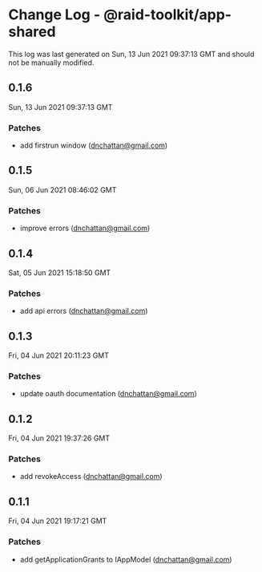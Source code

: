 # Change Log - @raid-toolkit/app-shared

This log was last generated on Sun, 13 Jun 2021 09:37:13 GMT and should not be manually modified.

<!-- Start content -->

## 0.1.6

Sun, 13 Jun 2021 09:37:13 GMT

### Patches

- add firstrun window (dnchattan@gmail.com)

## 0.1.5

Sun, 06 Jun 2021 08:46:02 GMT

### Patches

- improve errors (dnchattan@gmail.com)

## 0.1.4

Sat, 05 Jun 2021 15:18:50 GMT

### Patches

- add api errors (dnchattan@gmail.com)

## 0.1.3

Fri, 04 Jun 2021 20:11:23 GMT

### Patches

- update oauth documentation (dnchattan@gmail.com)

## 0.1.2

Fri, 04 Jun 2021 19:37:26 GMT

### Patches

- add revokeAccess (dnchattan@gmail.com)

## 0.1.1

Fri, 04 Jun 2021 19:17:21 GMT

### Patches

- add getApplicationGrants to IAppModel (dnchattan@gmail.com)
